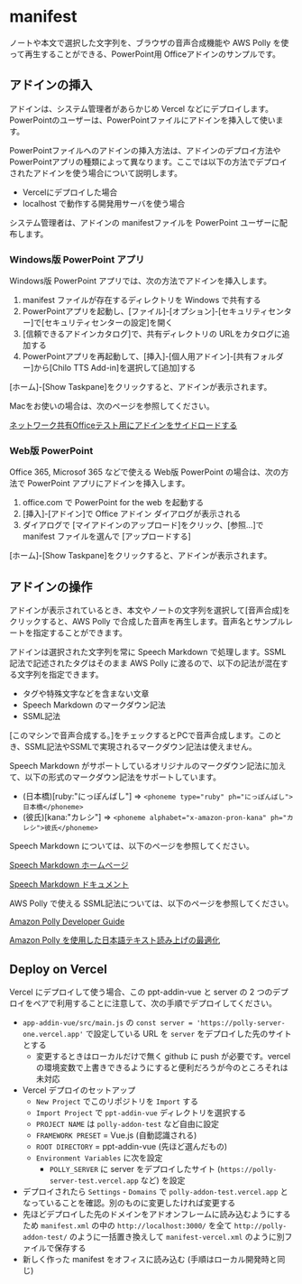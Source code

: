 # manifest

ノートや本文で選択した文字列を、ブラウザの音声合成機能や AWS Polly を使って再生することができる、PowerPoint用 Officeアドインのサンプルです。

## アドインの挿入

アドインは、システム管理者があらかじめ Vercel などにデプロイします。PowerPointのユーザーは、PowerPointファイルにアドインを挿入して使います。

PowerPointファイルへのアドインの挿入方法は、アドインのデプロイ方法や PowerPointアプリの種類によって異なります。ここでは以下の方法でデプロイされたアドインを使う場合について説明します。

- Vercelにデプロイした場合
- localhost で動作する開発用サーバを使う場合

システム管理者は、アドインの manifestファイルを PowerPoint ユーザーに配布します。

### Windows版 PowerPoint アプリ

Windows版 PowerPoint アプリでは、次の方法でアドインを挿入します。

1. manifest ファイルが存在するディレクトリを Windows で共有する
2. PowerPointアプリを起動し、[ファイル]-[オプション]-[セキュリティセンター]で[セキュリティセンターの設定]を開く
3. [信頼できるアドインカタログ]で、共有ディレクトリの URLをカタログに追加する
4. PowerPointアプリを再起動して、[挿入]-[個人用アドイン]-[共有フォルダー]から[Chilo TTS Add-in]を選択して[追加]する

[ホーム]-[Show Taskpane]をクリックすると、アドインが表示されます。

Macをお使いの場合は、次のページを参照してください。

[ネットワーク共有Officeテスト用にアドインをサイドロードする](https://docs.microsoft.com/ja-jp/office/dev/add-ins/testing/create-a-network-shared-folder-catalog-for-task-pane-and-content-add-ins)

### Web版 PowerPoint

Office 365, Microsof 365 などで使える Web版 PowerPoint の場合は、次の方法で PowerPoint アプリにアドインを挿入します。

1. office.com で PowerPoint for the web を起動する
2. [挿入]-[アドイン]で Office アドイン ダイアログが表示される
3. ダイアログで [マイアドインのアップロード]をクリック、[参照...]で manifest ファイルを選んで [アップロードする]

[ホーム]-[Show Taskpane]をクリックすると、アドインが表示されます。

## アドインの操作

アドインが表示されているとき、本文やノートの文字列を選択して[音声合成]をクリックすると、AWS Polly で合成した音声を再生します。音声名とサンプルレートを指定することができます。

アドインは選択された文字列を常に Speech Markdown で処理します。SSML記法で記述されたタグはそのまま AWS Polly に渡るので、以下の記法が混在する文字列を指定できます。

- タグや特殊文字などを含まない文章
- Speech Markdown のマークダウン記法
- SSML記法

[このマシンで音声合成する。]をチェックするとPCで音声合成します。このとき、SSML記法やSSMLで実現されるマークダウン記法は使えません。

Speech Markdown がサポートしているオリジナルのマークダウン記法に加えて、以下の形式のマークダウン記法をサポートしています。

- (日本橋)[ruby:"にっぽんばし"] ⇒ `<phoneme type="ruby" ph="にっぽんばし">日本橋</phoneme>`
- (彼氏)[kana:"カレシ"] ⇒ `<phoneme alphabet="x-amazon-pron-kana" ph="カレシ">彼氏</phoneme>`

Speech Markdown については、以下のページを参照してください。

[Speech Markdown ホームページ](https://www.speechmarkdown.org/)

[Speech Markdown ドキュメント](https://www.speechmarkdown.org/basics/what/)

AWS Polly で使える SSML記法については、以下のページを参照してください。

[Amazon Polly Developer Guide](https://docs.aws.amazon.com/polly/latest/dg/polly-dg.pdf)

[Amazon Polly を使用した日本語テキスト読み上げの最適化](https://aws.amazon.com/jp/blogs/news/amazon-polly-japanese-text-optimization/)

## Deploy on Vercel

Vercel にデプロイして使う場合、この ppt-addin-vue と server の 2 つのデプロイをペアで利用することに注意して、次の手順でデプロイしてください。

- `app-addin-vue/src/main.js` の `const server = 'https://polly-server-one.vercel.app'` で設定している URL を `server` をデプロイした先のサイトとする
  - 変更するときはローカルだけで無く github に push が必要です。vercel の環境変数で上書きできるようにすると便利だろうが今のところそれは未対応
- Vercel デプロイのセットアップ
  - `New Project` でこのリポジトリを `Import` する
  - `Import Project` で `ppt-addin-vue` ディレクトリを選択する
  - `PROJECT NAME` は `polly-addon-test` など自由に設定
  - `FRAMEWORK PRESET` = Vue.js (自動認識される)
  - `ROOT DIRECTORY` = ppt-addin-vue (先ほど選んだもの)
  - `Environment Variables` に次を設定
    - `POLLY_SERVER` に server をデプロイしたサイト (`https://polly-server-test.vercel.app` など) を設定
- デプロイされたら `Settings` - `Domains` で `polly-addon-test.vercel.app` となっていることを確認。別のものに変更したければ変更する
- 先ほどデプロイした先のドメインをアドオンフレームに読み込むようにするため `manifest.xml` の中の `http://localhost:3000/` を全て `http://polly-addon-test/` のように一括置き換えして `manifest-vercel.xml` のように別ファイルで保存する
- 新しく作った manifest をオフィスに読み込む (手順はローカル開発時と同じ)

